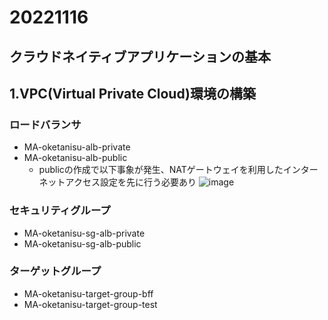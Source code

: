 # 20221116
## クラウドネイティブアプリケーションの基本
## 1.VPC(Virtual Private Cloud)環境の構築

### ロードバランサ
- MA-oketanisu-alb-private
- MA-oketanisu-alb-public
  - publicの作成で以下事象が発生、NATゲートウェイを利用したインターネットアクセス設定を先に行う必要あり
![image](https://user-images.githubusercontent.com/116000206/202073738-eafe717a-f6cf-46f4-92a4-230606a7ab61.png)

### セキュリティグループ
- MA-oketanisu-sg-alb-private
- MA-oketanisu-sg-alb-public

### ターゲットグループ
- MA-oketanisu-target-group-bff
- MA-oketanisu-target-group-test
